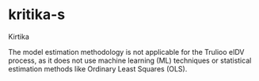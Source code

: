 # kritika-s
Kirtika

The model estimation methodology is not applicable for the Trulioo eIDV process, as it does not use machine learning (ML) techniques or statistical estimation methods like Ordinary Least Squares (OLS). 
